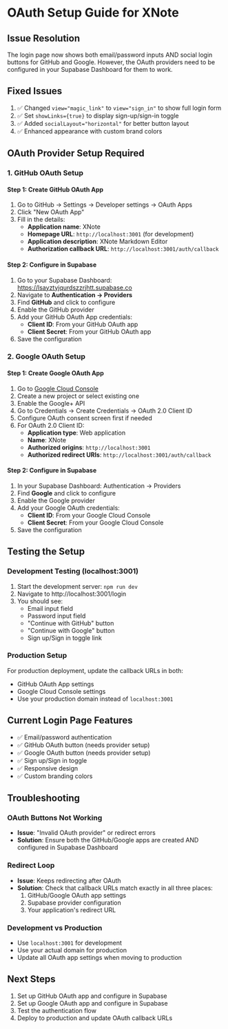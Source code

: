 # OAuth Setup Guide for XNote

## Issue Resolution

The login page now shows both email/password inputs AND social login buttons for GitHub and Google. However, the OAuth providers need to be configured in your Supabase Dashboard for them to work.

## Fixed Issues

1. ✅ Changed `view="magic_link"` to `view="sign_in"` to show full login form
2. ✅ Set `showLinks={true}` to display sign-up/sign-in toggle
3. ✅ Added `socialLayout="horizontal"` for better button layout
4. ✅ Enhanced appearance with custom brand colors

## OAuth Provider Setup Required

### 1. GitHub OAuth Setup

#### Step 1: Create GitHub OAuth App

1. Go to GitHub → Settings → Developer settings → OAuth Apps
2. Click "New OAuth App"
3. Fill in the details:
   - **Application name**: XNote
   - **Homepage URL**: `http://localhost:3001` (for development)
   - **Application description**: XNote Markdown Editor
   - **Authorization callback URL**: `http://localhost:3001/auth/callback`

#### Step 2: Configure in Supabase

1. Go to your Supabase Dashboard: https://lsayztyjqurdszzrjhtt.supabase.co
2. Navigate to **Authentication → Providers**
3. Find **GitHub** and click to configure
4. Enable the GitHub provider
5. Add your GitHub OAuth App credentials:
   - **Client ID**: From your GitHub OAuth app
   - **Client Secret**: From your GitHub OAuth app
6. Save the configuration

### 2. Google OAuth Setup

#### Step 1: Create Google OAuth App

1. Go to [Google Cloud Console](https://console.cloud.google.com/)
2. Create a new project or select existing one
3. Enable the Google+ API
4. Go to Credentials → Create Credentials → OAuth 2.0 Client ID
5. Configure OAuth consent screen first if needed
6. For OAuth 2.0 Client ID:
   - **Application type**: Web application
   - **Name**: XNote
   - **Authorized origins**: `http://localhost:3001`
   - **Authorized redirect URIs**: `http://localhost:3001/auth/callback`

#### Step 2: Configure in Supabase

1. In your Supabase Dashboard: Authentication → Providers
2. Find **Google** and click to configure
3. Enable the Google provider
4. Add your Google OAuth credentials:
   - **Client ID**: From your Google Cloud Console
   - **Client Secret**: From your Google Cloud Console
5. Save the configuration

## Testing the Setup

### Development Testing (localhost:3001)

1. Start the development server: `npm run dev`
2. Navigate to http://localhost:3001/login
3. You should see:
   - Email input field
   - Password input field
   - "Continue with GitHub" button
   - "Continue with Google" button
   - Sign up/Sign in toggle link

### Production Setup

For production deployment, update the callback URLs in both:

- GitHub OAuth App settings
- Google Cloud Console settings
- Use your production domain instead of `localhost:3001`

## Current Login Page Features

- ✅ Email/password authentication
- ✅ GitHub OAuth button (needs provider setup)
- ✅ Google OAuth button (needs provider setup)
- ✅ Sign up/Sign in toggle
- ✅ Responsive design
- ✅ Custom branding colors

## Troubleshooting

### OAuth Buttons Not Working

- **Issue**: "Invalid OAuth provider" or redirect errors
- **Solution**: Ensure both the GitHub/Google apps are created AND configured in Supabase Dashboard

### Redirect Loop

- **Issue**: Keeps redirecting after OAuth
- **Solution**: Check that callback URLs match exactly in all three places:
  1. GitHub/Google OAuth app settings
  2. Supabase provider configuration
  3. Your application's redirect URL

### Development vs Production

- Use `localhost:3001` for development
- Use your actual domain for production
- Update all OAuth app settings when moving to production

## Next Steps

1. Set up GitHub OAuth app and configure in Supabase
2. Set up Google OAuth app and configure in Supabase
3. Test the authentication flow
4. Deploy to production and update OAuth callback URLs
